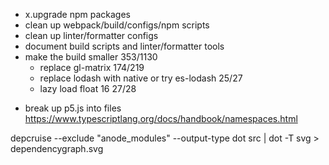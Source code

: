 - x.upgrade npm packages
- clean up webpack/build/configs/npm scripts
- clean up linter/formatter configs
- document build scripts and linter/formatter tools
- make the build smaller 353/1130
  - replace gl-matrix 174/219
  - replace lodash with native or try es-lodash 25/27
  - lazy load float 16 27/28

* break up p5.js into files https://www.typescriptlang.org/docs/handbook/namespaces.html

depcruise --exclude "anode_modules" --output-type dot src | dot -T svg > dependencygraph.svg
